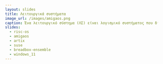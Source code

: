 ```yaml
---
layout: slides
title: Λειτουργικά συστήματα
image_url: /images/amigaos.png
caption: Ένα λειτουργικό σύστημα (ΛΣ) είναι λογισμικό συστήματος που διαχειρίζεται το υλικό του υπολογιστή, τους πόρους λογισμικού και παρέχει κοινές υπηρεσίες για τα προγράμματα του υπολογιστή. 
slides:
  - risc-os
  - amigaos
  - artix
  - suse
  - breadbox-ensemble
  - windows_11
---
```

